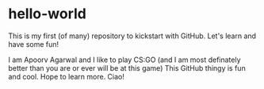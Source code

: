 # hello-world
This is my first (of many) repository to kickstart with GitHub. Let's learn and have some fun!

I am Apoorv Agarwal and I like to play CS:GO (and I am most definately better than you are or ever will be at this game)
This GitHub thingy is fun and cool. Hope to learn more. Ciao!
